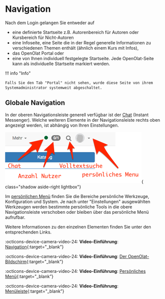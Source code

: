 # Navigation

Nach dem Login gelangen Sie entweder auf

* eine definierte Startseite z.B. Autorenbereich für Autoren oder Kursbereich für Nicht-Autoren
* eine Infoseite, eine Seite die in der Regel generelle Informationen zu verschiedenen Themen enthält (ähnlich einem Kurs mit Infos),
* das OpenOlat Portal oder
* eine von Ihnen individuell festgelegte Startseite. Jede OpenOlat-Seite kann als individuelle Startseite markiert werden.


!!! info "Info"

    Falls Sie den Tab "Portal" nicht sehen, wurde diese Seite von ihrem Systemadministrator systemweit abgeschaltet.

## Globale Navigation

In der oberen Navigationsleiste generell verfügbar ist der [Chat](Chat.de.md) (Instant Messenger). Welche weiteren Elemente in der Navigationsleiste rechts oben angezeigt werden, ist abhängig von Ihren Einstellungen.

![Navigation](assets/global_navigation_DE.png){ class="shadow aside-right lightbox"}

Im [persönlichen Menü](../personal_menu/index.de.md) finden Sie die Bereiche persönliche Werkzeuge, Konfiguration und System. Je nach unter "Einstellungen" ausgewählten Werkzeugen werden bestimmte persönliche Tools in die obere Navigationsleiste verschoben oder bleiben über das persönliche Menü aufrufbar.

Weitere Informationen zu den einzelnen Elementen finden Sie unter den entsprechenden Links.

:octicons-device-camera-video-24: **Video-Einführung**: [Navigation](<https://www.youtube.com/embed/kxfVVbfDXMw>){:target="_blank”}

:octicons-device-camera-video-24: **Video-Einführung**: [Der OpenOlat-Bildschirm](<https://www.youtube.com/embed/WbD6ZSgZ02Y>){:target="_blank”}

:octicons-device-camera-video-24: **Video-Einführung**: [Persönliches Menü](<https://www.youtube.com/embed/VxK1EKV7_rc>){:target="_blank”}

:octicons-device-camera-video-24: **Video-Einführung**: [Menüleiste](<https://www.youtube.com/embed/_abUlsfmBcs>){:target="_blank”}
